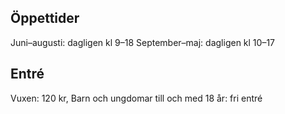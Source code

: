 ## Öppettider
Juni–augusti: dagligen kl 9–18
September–maj: dagligen kl 10–17

## Entré
Vuxen: 120 kr, Barn och ungdomar till och med 18 år: fri entré
